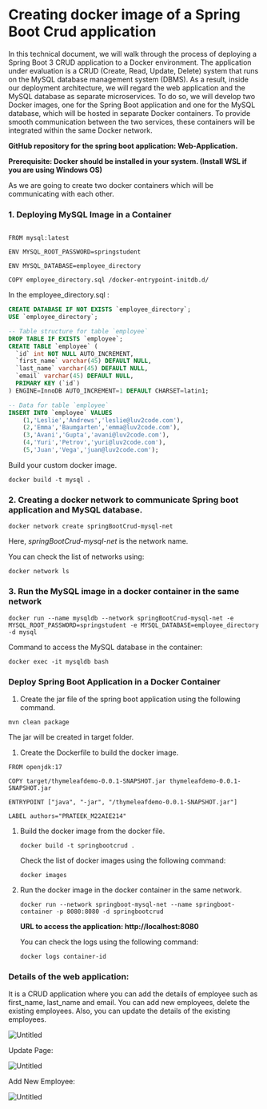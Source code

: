 # Creating docker image of a Spring Boot Crud application

In this technical document, we will walk through the process of deploying a Spring Boot 3 CRUD application to a Docker environment. The application under evaluation is a CRUD (Create, Read, Update, Delete) system that runs on the MySQL database management system (DBMS). As a result, inside our deployment architecture, we will regard the web application and the MySQL database as separate microservices. To do so, we will develop two Docker images, one for the Spring Boot application and one for the MySQL database, which will be hosted in separate Docker containers. To provide smooth communication between the two services, these containers will be integrated within the same Docker network.

************************GitHub repository for the spring boot application: Web-Application.************************

********************************************************************************Prerequisite: Docker should be installed in your system. (Install WSL if you are using Windows OS)********************************************************************************

As we are going to create two docker containers which will be communicating with each other.

### 1. Deploying MySQL Image in a Container

```docker

FROM mysql:latest

ENV MYSQL_ROOT_PASSWORD=springstudent

ENV MYSQL_DATABASE=employee_directory

COPY employee_directory.sql /docker-entrypoint-initdb.d/
```

In the employee_directory.sql :

```sql
CREATE DATABASE IF NOT EXISTS `employee_directory`;
USE `employee_directory`;

-- Table structure for table `employee`
DROP TABLE IF EXISTS `employee`;
CREATE TABLE `employee` (
  `id` int NOT NULL AUTO_INCREMENT,
  `first_name` varchar(45) DEFAULT NULL,
  `last_name` varchar(45) DEFAULT NULL,
  `email` varchar(45) DEFAULT NULL,
  PRIMARY KEY (`id`)
) ENGINE=InnoDB AUTO_INCREMENT=1 DEFAULT CHARSET=latin1;

-- Data for table `employee`
INSERT INTO `employee` VALUES 
	(1,'Leslie','Andrews','leslie@luv2code.com'),
	(2,'Emma','Baumgarten','emma@luv2code.com'),
	(3,'Avani','Gupta','avani@luv2code.com'),
	(4,'Yuri','Petrov','yuri@luv2code.com'),
	(5,'Juan','Vega','juan@luv2code.com');
```

Build your custom docker image.

```docker
docker build -t mysql .
```

### 2. Creating a docker network to communicate Spring boot application and MySQL database.

```docker
docker network create springBootCrud-mysql-net
```

Here, *springBootCrud-mysql-net* is the network name.

You can check the list of networks using: 

```docker
docker network ls
```

### 3. Run the MySQL image in a docker container in the same network

```docker
docker run --name mysqldb --network springBootCrud-mysql-net -e MYSQL_ROOT_PASSWORD=springstudent -e MYSQL_DATABASE=employee_directory -d mysql
```

Command to access the MySQL database in the container:

```docker
docker exec -it mysqldb bash
```

### Deploy Spring Boot Application in a Docker Container

1. Create the jar file of the spring boot application using the following command.

```docker
mvn clean package
```

The jar will be created in target folder.

1. Create the Dockerfile to build the docker image.

```docker
FROM openjdk:17

COPY target/thymeleafdemo-0.0.1-SNAPSHOT.jar thymeleafdemo-0.0.1-SNAPSHOT.jar

ENTRYPOINT ["java", "-jar", "/thymeleafdemo-0.0.1-SNAPSHOT.jar"]

LABEL authors="PRATEEK_M22AIE214"
```

1. Build the docker image from the docker file.
    
    ```docker
    docker build -t springbootcrud .
    ```
    
    Check the list of docker images using the following command:
    
    ```docker
    docker images
    ```
    
2. Run the docker image in the docker container in the same network.
    
    ```docker
    docker run --network springboot-mysql-net --name springboot-container -p 8080:8080 -d springbootcrud
    ```
    
    ****************************************************URL to access the application: http://localhost:8080****************************************************
    
    You can check the logs using the following command:
    
    ```docker
    docker logs container-id
    ```
    

### Details of the web application:

It is a CRUD application where you can add the details of employee such as first_name, last_name and email. You can add new employees, delete the existing employees. Also, you can update the details of the existing employees.

 

![Untitled](Creating%20docker%20image%20of%20a%20Spring%20Boot%20Crud%20applic%204415ee809f7347aca25c45628a46e55e/Untitled.png)

Update Page:

![Untitled](Creating%20docker%20image%20of%20a%20Spring%20Boot%20Crud%20applic%204415ee809f7347aca25c45628a46e55e/Untitled%201.png)

Add New Employee:

![Untitled](Creating%20docker%20image%20of%20a%20Spring%20Boot%20Crud%20applic%204415ee809f7347aca25c45628a46e55e/Untitled%202.png)